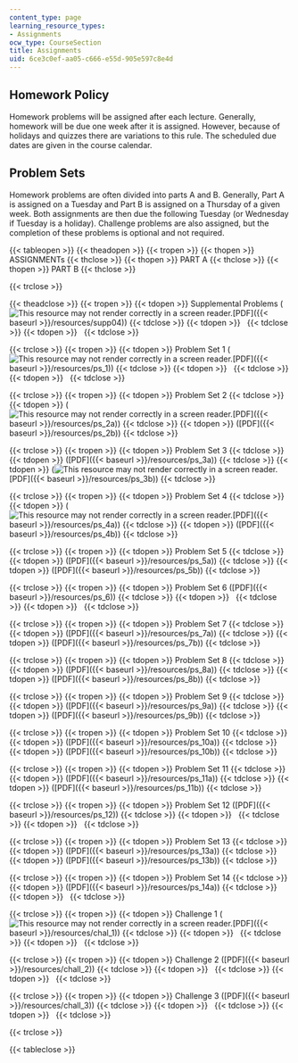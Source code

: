 ```yaml
---
content_type: page
learning_resource_types:
- Assignments
ocw_type: CourseSection
title: Assignments
uid: 6ce3c0ef-aa05-c666-e55d-905e597c8e4d
---
```


Homework Policy
---------------

Homework problems will be assigned after each lecture. Generally, homework will be due one week after it is assigned. However, because of holidays and quizzes there are variations to this rule. The scheduled due dates are given in the course calendar.

Problem Sets
------------

Homework problems are often divided into parts A and B. Generally, Part A is assigned on a Tuesday and Part B is assigned on a Thursday of a given week. Both assignments are then due the following Tuesday (or Wednesday if Tuesday is a holiday). Challenge problems are also assigned, but the completion of these problems is optional and not required.

{{< tableopen >}}
{{< theadopen >}}
{{< tropen >}}
{{< thopen >}}
ASSIGNMENTs
{{< thclose >}}
{{< thopen >}}
PART A
{{< thclose >}}
{{< thopen >}}
PART B
{{< thclose >}}

{{< trclose >}}

{{< theadclose >}}
{{< tropen >}}
{{< tdopen >}}
Supplemental Problems (![This resource may not render correctly in a screen reader.](/images/inacessible.gif)[PDF]({{< baseurl >}}/resources/supp04))
{{< tdclose >}}
{{< tdopen >}}
 
{{< tdclose >}}
{{< tdopen >}}
 
{{< tdclose >}}

{{< trclose >}}
{{< tropen >}}
{{< tdopen >}}
Problem Set 1 (![This resource may not render correctly in a screen reader.](/images/inacessible.gif)[PDF]({{< baseurl >}}/resources/ps_1))
{{< tdclose >}}
{{< tdopen >}}
 
{{< tdclose >}}
{{< tdopen >}}
 
{{< tdclose >}}

{{< trclose >}}
{{< tropen >}}
{{< tdopen >}}
Problem Set 2
{{< tdclose >}}
{{< tdopen >}}
(![This resource may not render correctly in a screen reader.](/images/inacessible.gif)[PDF]({{< baseurl >}}/resources/ps_2a))
{{< tdclose >}}
{{< tdopen >}}
([PDF]({{< baseurl >}}/resources/ps_2b))
{{< tdclose >}}

{{< trclose >}}
{{< tropen >}}
{{< tdopen >}}
Problem Set 3
{{< tdclose >}}
{{< tdopen >}}
([PDF]({{< baseurl >}}/resources/ps_3a))
{{< tdclose >}}
{{< tdopen >}}
(![This resource may not render correctly in a screen reader.](/images/inacessible.gif)[PDF]({{< baseurl >}}/resources/ps_3b))
{{< tdclose >}}

{{< trclose >}}
{{< tropen >}}
{{< tdopen >}}
Problem Set 4
{{< tdclose >}}
{{< tdopen >}}
(![This resource may not render correctly in a screen reader.](/images/inacessible.gif)[PDF]({{< baseurl >}}/resources/ps_4a))
{{< tdclose >}}
{{< tdopen >}}
([PDF]({{< baseurl >}}/resources/ps_4b))
{{< tdclose >}}

{{< trclose >}}
{{< tropen >}}
{{< tdopen >}}
Problem Set 5
{{< tdclose >}}
{{< tdopen >}}
([PDF]({{< baseurl >}}/resources/ps_5a))
{{< tdclose >}}
{{< tdopen >}}
([PDF]({{< baseurl >}}/resources/ps_5b))
{{< tdclose >}}

{{< trclose >}}
{{< tropen >}}
{{< tdopen >}}
Problem Set 6 ([PDF]({{< baseurl >}}/resources/ps_6))
{{< tdclose >}}
{{< tdopen >}}
 
{{< tdclose >}}
{{< tdopen >}}
 
{{< tdclose >}}

{{< trclose >}}
{{< tropen >}}
{{< tdopen >}}
Problem Set 7
{{< tdclose >}}
{{< tdopen >}}
([PDF]({{< baseurl >}}/resources/ps_7a))
{{< tdclose >}}
{{< tdopen >}}
([PDF]({{< baseurl >}}/resources/ps_7b))
{{< tdclose >}}

{{< trclose >}}
{{< tropen >}}
{{< tdopen >}}
Problem Set 8
{{< tdclose >}}
{{< tdopen >}}
([PDF]({{< baseurl >}}/resources/ps_8a))
{{< tdclose >}}
{{< tdopen >}}
([PDF]({{< baseurl >}}/resources/ps_8b))
{{< tdclose >}}

{{< trclose >}}
{{< tropen >}}
{{< tdopen >}}
Problem Set 9
{{< tdclose >}}
{{< tdopen >}}
([PDF]({{< baseurl >}}/resources/ps_9a))
{{< tdclose >}}
{{< tdopen >}}
([PDF]({{< baseurl >}}/resources/ps_9b))
{{< tdclose >}}

{{< trclose >}}
{{< tropen >}}
{{< tdopen >}}
Problem Set 10
{{< tdclose >}}
{{< tdopen >}}
([PDF]({{< baseurl >}}/resources/ps_10a))
{{< tdclose >}}
{{< tdopen >}}
([PDF]({{< baseurl >}}/resources/ps_10b))
{{< tdclose >}}

{{< trclose >}}
{{< tropen >}}
{{< tdopen >}}
Problem Set 11
{{< tdclose >}}
{{< tdopen >}}
([PDF]({{< baseurl >}}/resources/ps_11a))
{{< tdclose >}}
{{< tdopen >}}
([PDF]({{< baseurl >}}/resources/ps_11b))
{{< tdclose >}}

{{< trclose >}}
{{< tropen >}}
{{< tdopen >}}
Problem Set 12 ([PDF]({{< baseurl >}}/resources/ps_12))
{{< tdclose >}}
{{< tdopen >}}
 
{{< tdclose >}}
{{< tdopen >}}
 
{{< tdclose >}}

{{< trclose >}}
{{< tropen >}}
{{< tdopen >}}
Problem Set 13
{{< tdclose >}}
{{< tdopen >}}
([PDF]({{< baseurl >}}/resources/ps_13a))
{{< tdclose >}}
{{< tdopen >}}
([PDF]({{< baseurl >}}/resources/ps_13b))
{{< tdclose >}}

{{< trclose >}}
{{< tropen >}}
{{< tdopen >}}
Problem Set 14
{{< tdclose >}}
{{< tdopen >}}
([PDF]({{< baseurl >}}/resources/ps_14a))
{{< tdclose >}}
{{< tdopen >}}
 
{{< tdclose >}}

{{< trclose >}}
{{< tropen >}}
{{< tdopen >}}
Challenge 1 (![This resource may not render correctly in a screen reader.](/images/inacessible.gif)[PDF]({{< baseurl >}}/resources/chal_1))
{{< tdclose >}}
{{< tdopen >}}
 
{{< tdclose >}}
{{< tdopen >}}
 
{{< tdclose >}}

{{< trclose >}}
{{< tropen >}}
{{< tdopen >}}
Challenge 2 ([PDF]({{< baseurl >}}/resources/chall_2))
{{< tdclose >}}
{{< tdopen >}}
 
{{< tdclose >}}
{{< tdopen >}}
 
{{< tdclose >}}

{{< trclose >}}
{{< tropen >}}
{{< tdopen >}}
Challenge 3 ([PDF]({{< baseurl >}}/resources/chall_3))
{{< tdclose >}}
{{< tdopen >}}
 
{{< tdclose >}}
{{< tdopen >}}
 
{{< tdclose >}}

{{< trclose >}}

{{< tableclose >}}